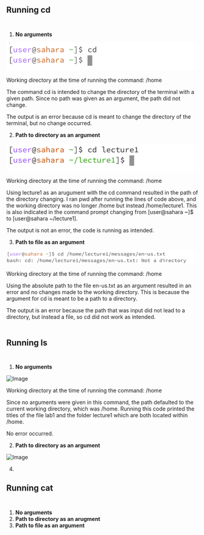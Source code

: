 
## **Running cd** <br /> <br />

1. **No arguments** <br />

![Image](cd-no-argument.png) <br />

Working directory at the time of running the command: /home <br />

The command cd is intended to change the directory of the terminal with a given path. Since no path was given as an argument, the path did not change. <br />

The output is an error because cd is meant to change the directory of the terminal, but no change occurred. <br />




2. **Path to directory as an argument** <br />

![Image](cd-path-directory.png) <br />

Working directory at the time of running the command: /home <br /> 

Using lecture1 as an arugument with the cd command resulted in the path of the directory changing. I ran pwd after running the lines of code above, and the working directory was no longer /home but instead /home/lecture1. This is also indicated in the command prompt changing from [user@sahara ~]$ to [user@sahara ~/lecture1]. <br /> 

The output is not an error, the code is running as intended. <br /> 




3. **Path to file as an argument** <br />

![Image](cd-path-file.png) <br />

Working directory at the time of running the command: /home <br />

Using the absolute path to the file en-us.txt as an argument resulted in an error and no changes made to the working directory. This is because the argument for cd is meant to be a path to a directory.
<br />

The output is an error because the path that was input did not lead to a directory, but instead a file, so cd did not work as intended.
<br /> <br />




## **Running ls** <br /> <br />

1. **No arguments** <br />

![Image](ls-no-argument)<br />

Working directory at the time of running the command: /home <br />

Since no arguments were given in this command, the path defaulted to the current working directory, which was /home. Running this code printed the titles of the file lab1 and the folder lecture1 which are both located within /home. <br />

No error occurred. <br />


2. **Path to directory as an argument** <br />

![Image](ls-path-directory) <br />

4.

## **Running cat** <br /> <br />

1. **No arguments**
2. **Path to directory as an arugment**
3. **Path to file as an argument**
